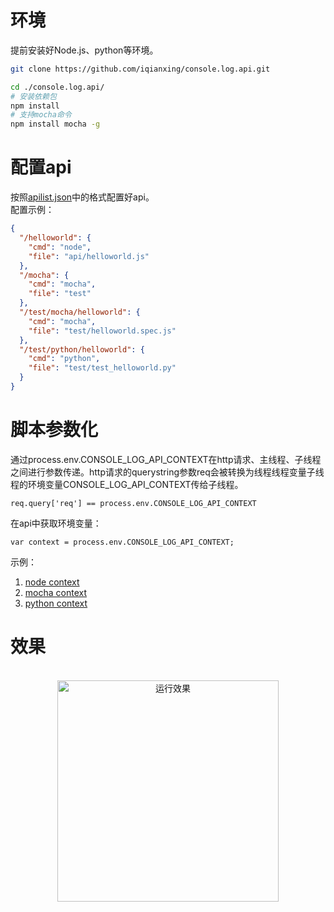 # 环境
提前安装好Node.js、python等环境。  
```sh
git clone https://github.com/iqianxing/console.log.api.git

cd ./console.log.api/
# 安装依赖包
npm install
# 支持mocha命令
npm install mocha -g

```

# 配置api
按照[apilist.json](apilist.json)中的格式配置好api。  
配置示例：
```json
{
  "/helloworld": {
    "cmd": "node",
    "file": "api/helloworld.js"
  },
  "/mocha": {
    "cmd": "mocha",
    "file": "test"
  },
  "/test/mocha/helloworld": {
    "cmd": "mocha",
    "file": "test/helloworld.spec.js"
  },
  "/test/python/helloworld": {
    "cmd": "python",
    "file": "test/test_helloworld.py"
  }
}
```

# 脚本参数化
通过process.env.CONSOLE_LOG_API_CONTEXT在http请求、主线程、子线程之间进行参数传递。http请求的querystring参数req会被转换为线程线程变量子线程的环境变量CONSOLE_LOG_API_CONTEXT传给子线程。
```
req.query['req'] == process.env.CONSOLE_LOG_API_CONTEXT
```
在api中获取环境变量：  
```
var context = process.env.CONSOLE_LOG_API_CONTEXT;
```  
示例：
1. [node context](api/context.js)
2. [mocha context](test/context.spec.js)
3. [python context](test/test_context.py)


# 效果
<p align="center"><br><img alt="运行效果" src="public/console.log.api.gif" width="354"></p>
